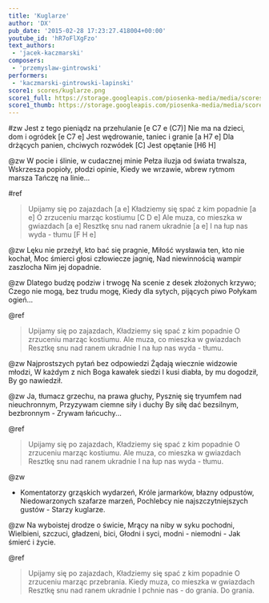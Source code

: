 ```yaml
---
title: 'Kuglarze'
author: 'DX'
pub_date: '2015-02-28 17:23:27.418004+00:00'
youtube_id: 'hR7oFlXgFzo'
text_authors:
 - 'jacek-kaczmarski'
composers:
 - 'przemyslaw-gintrowski'
performers:
 - 'kaczmarski-gintrowski-lapinski'
score1: scores/kuglarze.png
score1_full: https://storage.googleapis.com/piosenka-media/media/scores/kuglarze.png
score1_thumb: https://storage.googleapis.com/piosenka-media/media/scores/kuglarze.png.180x0_q85_upscale.jpg
---
```


#zw
Jest z tego pieniądz na przehulanie [e C7 e (C7)]
Nie ma na dzieci, dom i ogródek [e C7 e]
Jest wędrowanie, taniec i granie [a H7 e]
Dla drżących panien, chciwych rozwódek [C]
Jest opętanie [H6 H]

@zw
W pocie i ślinie, w cudacznej minie
Pełza iluzja od świata trwalsza,
Wskrzesza popioły, płodzi opinie,
Kiedy we wrzawie, wbrew rytmom marsza
Tańczę na linie...

#ref
>Upijamy się po zajazdach [a e]
>Kładziemy się spać z kim popadnie [a e]
>O zrzuceniu marząc kostiumu [C D e]
>Ale muza, co mieszka w gwiazdach [a e]
>Resztkę snu nad ranem ukradnie [a e]
>I na łup nas wyda - tłumu [F H e]

@zw
Lęku nie przeżył, kto bać się pragnie,
Miłość wysławia ten, kto nie kochał,
Moc śmierci głosi człowiecze jagnię,
Nad niewinnością wampir zaszlocha
Nim jej dopadnie.

@zw
Dlatego budzę podziw i trwogę
Na scenie z desek złożonych krzywo;
Czego nie mogą, bez trudu mogę,
Kiedy dla sytych, pijących piwo
Połykam ogień...

@ref
>Upijamy się po zajazdach,
>Kładziemy się spać z kim popadnie
>O zrzuceniu marząc kostiumu.
>Ale muza, co mieszka w gwiazdach
>Resztkę snu nad ranem ukradnie
>I na łup nas wyda - tłumu.

@zw
Najprostszych pytań bez odpowiedzi
Żądają wiecznie widzowie młodzi,
W każdym z nich Boga kawałek siedzi
I kusi diabła, by mu dogodził,
By go nawiedził.

@zw
Ja, tłumacz grzechu, na prawa głuchy,
Pysznię się tryumfem nad nieuchronnym,
Przyzywam ciemne siły i duchy
By siłę dać bezsilnym, bezbronnym -
Zrywam łańcuchy...

@ref
>Upijamy się po zajazdach,
>Kładziemy się spać z kim popadnie
>O zrzuceniu marząc kostiumu.
>Ale muza, co mieszka w gwiazdach
>Resztkę snu nad ranem ukradnie
>I na łup nas wyda - tłumu.

@zw
- Komentatorzy grząskich wydarzeń,
Króle jarmarków, błazny odpustów,
Niedowarzonych szafarze marzeń,
Pochlebcy nie najszczytniejszych gustów -
Starzy kuglarze.

@zw
Na wyboistej drodze o świcie,
Mrący na niby w syku pochodni,
Wielbieni, szczuci, gładzeni, bici,
Głodni i syci, modni - niemodni -
Jak śmierć i życie.

@ref
>Upijamy się po zajazdach,
>Kładziemy się spać z kim popadnie
>O zrzuceniu marząc przebrania.
>Kiedy muza, co mieszka w gwiazdach
>Resztkę snu nad ranem ukradnie
>I pchnie nas - do grania. Do grania.